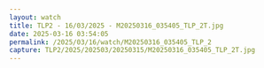 ```yaml
---
layout: watch
title: TLP2 - 16/03/2025 - M20250316_035405_TLP_2T.jpg
date: 2025-03-16 03:54:05
permalink: /2025/03/16/watch/M20250316_035405_TLP_2
capture: TLP2/2025/202503/20250315/M20250316_035405_TLP_2T.jpg
---
```

